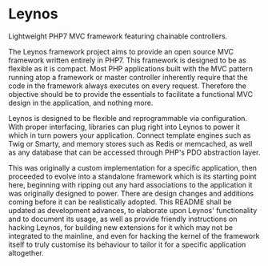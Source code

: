 # Leynos
Lightweight PHP7 MVC framework featuring chainable controllers.

The Leynos framework project aims to provide an open source MVC framework written entirely in PHP7. This framework is
designed to be as flexible as it is compact. Most PHP applications built with the MVC pattern running atop a framework
or master controller inherently require that the code in the framework always executes on every request. Therefore the
objective should be to provide the essentials to facilitate a functional MVC design in the application, and nothing
more.

Leynos is designed to be flexible and reprogrammable via configuration. With proper interfacing, libraries can plug
right into Leynos to power it which in turn powers your application. Connect template engines such as Twig or Smarty,
and memory stores such as Redis or memcached, as well as any database that can be accessed through PHP's PDO abstraction
layer.

This was originally a custom implementation for a specific application, then proceeded to evolve into a standalone
framework which is its starting point here, beginning with ripping out any hard associations to the application it was
originally designed to power. There are design changes and additions coming before it can be realistically adopted. This
README shall be updated as development advances, to elaborate upon Leynos' functionality and to document its usage, as
well as provide friendly instructions on hacking Leynos, for building new extensions for it which may not be integrated
to the mainline, and even for hacking the kernel of the framework itself to truly customise its behaviour to tailor it
for a specific application altogether.
